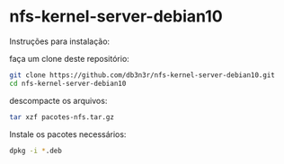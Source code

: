 # nfs-kernel-server-debian10

Instruções para instalação:

faça um clone deste repositório:
```bash
git clone https://github.com/db3n3r/nfs-kernel-server-debian10.git
cd nfs-kernel-server-debian10
```
descompacte os arquivos:

```bash
tar xzf pacotes-nfs.tar.gz
```

Instale os pacotes necessários:

```bash
dpkg -i *.deb
```
